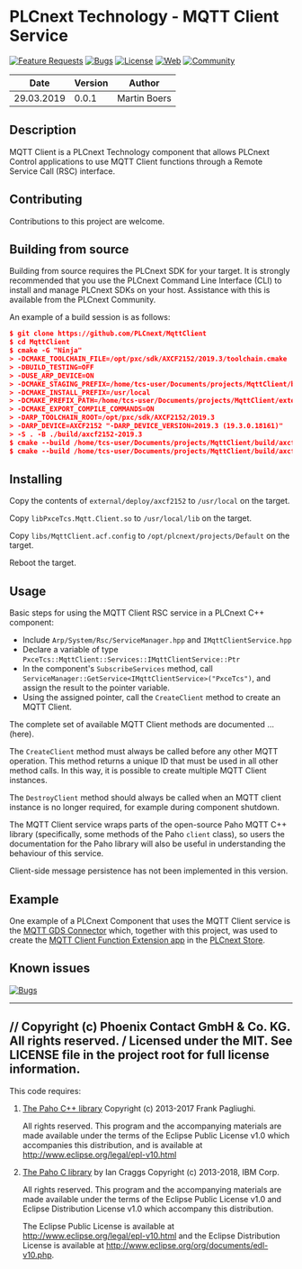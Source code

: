 # PLCnext Technology - MQTT Client Service

[![Feature Requests](https://img.shields.io/github/issues/PLCnext/MqttClient/feature-request.svg)](https://github.com/PLCnext/MqttClient/issues?q=is%3Aopen+is%3Aissue+label%3Afeature-request+sort%3Areactions-%2B1-desc)
[![Bugs](https://img.shields.io/github/issues/PLCnext/MqttClient/bug.svg)](https://github.com/PLCnext/MqttClient/issues?utf8=✓&q=is%3Aissue+is%3Aopen+label%3Abug)
[![License](https://img.shields.io/badge/license-MIT-blue.svg)](LICENSE)
[![Web](https://img.shields.io/badge/PLCnext-Website-blue.svg)](https://www.phoenixcontact.com/plcnext)
[![Community](https://img.shields.io/badge/PLCnext-Community-blue.svg)](https://www.plcnext-community.net)

| Date       | Version | Author       |
|------------|---------|--------------|
| 29.03.2019 | 0.0.1   | Martin Boers |


## Description

MQTT Client is a PLCnext Technology component that allows PLCnext Control applications to use MQTT Client functions through a Remote Service Call (RSC) interface.

## Contributing

Contributions to this project are welcome.

## Building from source

Building from source requires the PLCnext SDK for your target. It is strongly recommended that you use the PLCnext Command Line Interface (CLI) to install and manage PLCnext SDKs on your host. Assistance with this is available from the PLCnext Community.

An example of a build session is as follows:

```cmake
$ git clone https://github.com/PLCnext/MqttClient
$ cd MqttClient
$ cmake -G "Ninja" 
> -DCMAKE_TOOLCHAIN_FILE=/opt/pxc/sdk/AXCF2152/2019.3/toolchain.cmake
> -DBUILD_TESTING=OFF
> -DUSE_ARP_DEVICE=ON
> -DCMAKE_STAGING_PREFIX=/home/tcs-user/Documents/projects/MqttClient/bin/axcf2152
> -DCMAKE_INSTALL_PREFIX=/usr/local
> -DCMAKE_PREFIX_PATH=/home/tcs-user/Documents/projects/MqttClient/external/deploy/axcf2152
> -DCMAKE_EXPORT_COMPILE_COMMANDS=ON
> -DARP_TOOLCHAIN_ROOT=/opt/pxc/sdk/AXCF2152/2019.3
> -DARP_DEVICE=AXCF2152 "-DARP_DEVICE_VERSION=2019.3 (19.3.0.18161)"
> -S . -B ./build/axcf2152-2019.3
$ cmake --build /home/tcs-user/Documents/projects/MqttClient/build/axcf2152-2019.3 --config Debug --target all -- -j 3
$ cmake --build /home/tcs-user/Documents/projects/MqttClient/build/axcf2152-2019.3 --config Debug --target install -- -j 3
```

## Installing

Copy the contents of `external/deploy/axcf2152` to `/usr/local` on the target.

Copy `libPxceTcs.Mqtt.Client.so` to `/usr/local/lib` on the target.

Copy `libs/MqttClient.acf.config` to `/opt/plcnext/projects/Default` on the target.

Reboot the target.

## Usage

Basic steps for using the MQTT Client RSC service in a PLCnext C++ component:

- Include `Arp/System/Rsc/ServiceManager.hpp` and `IMqttClientService.hpp`
- Declare a variable of type `PxceTcs::MqttClient::Services::IMqttClientService::Ptr`
- In the component's `SubscribeServices` method, call `ServiceManager::GetService<IMqttClientService>("PxceTcs")`, and assign the result to the pointer variable.
- Using the assigned pointer, call the `CreateClient` method to create an MQTT Client.

The complete set of available MQTT Client methods are documented ... (here).

The `CreateClient` method must always be called before any other MQTT operation. This method returns a unique ID that must be used in all other method calls. In this way, it is possible to create multiple MQTT Client instances.

The `DestroyClient` method should always be called when an MQTT client instance is no longer required, for example during component shutdown.

The MQTT Client service wraps parts of the open-source Paho MQTT C++ library (specifically, some methods of the Paho `client` class), so users the documentation for the Paho library will also be useful in understanding the behaviour of this service.

Client-side message persistence has not been implemented in this version.

## Example

One example of a PLCnext Component that uses the MQTT Client service is the [MQTT GDS Connector](https://github.com/plcnext/MqttGdsConnector) which, together with this project, was used to create the [MQTT Client Function Extension app](https://www.plcnextstore.com/#/) in the [PLCnext Store](https://www.plcnextstore.com/#/).

## Known issues
[![Bugs](https://img.shields.io/github/issues/PLCnext/MqttClient/bug.svg)](https://github.com/PLCnext/MqttClient/issues?utf8=✓&q=is%3Aissue+is%3Aopen+label%3Abug)

-----------
// Copyright (c) Phoenix Contact GmbH & Co. KG. All rights reserved.
/ Licensed under the MIT. See LICENSE file in the project root for full license information.
-----------

This code requires:

1. [The Paho C++ library](https://github.com/eclipse/paho.mqtt.cpp) Copyright (c) 2013-2017 Frank Pagliughi.

   All rights reserved. This program and the accompanying materials are made available under the terms of the Eclipse Public License v1.0 which accompanies this distribution, and is available at http://www.eclipse.org/legal/epl-v10.html

1. [The Paho C library](https://github.com/eclipse/paho.mqtt.c) by Ian Craggs Copyright (c) 2013-2018, IBM Corp.

   All rights reserved. This program and the accompanying materials are made available under the terms of the Eclipse Public License v1.0 and Eclipse Distribution License v1.0 which accompany this distribution.

   The Eclipse Public License is available at http://www.eclipse.org/legal/epl-v10.html and the Eclipse Distribution License is available at http://www.eclipse.org/org/documents/edl-v10.php.
